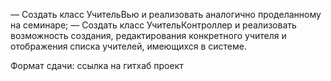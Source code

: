 
— Создать класс УчительВью и реализовать аналогично проделанному на семинаре;
— Создать класс УчительКонтроллер и реализовать возможность создания, редактирования конкретного учителя и отображения списка учителей, имеющихся в системе.

Формат сдачи: ссылка на гитхаб проект